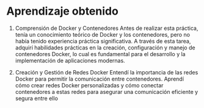 # Aprendizaje obtenido
1. Comprensión de Docker y Contenedores
Antes de realizar esta práctica, tenía un conocimiento teórico de Docker y los contenedores, pero no había tenido experiencia práctica significativa. A través de esta tarea, adquirí habilidades prácticas en la creación, configuración y manejo de contenedores Docker, lo cual es fundamental para el desarrollo y la implementación de aplicaciones modernas.

2. Creación y Gestión de Redes Docker
Entendí la importancia de las redes Docker para permitir la comunicación entre contenedores. Aprendí cómo crear redes Docker personalizadas y cómo conectar contenedores a estas redes para asegurar una comunicación eficiente y segura entre ello
